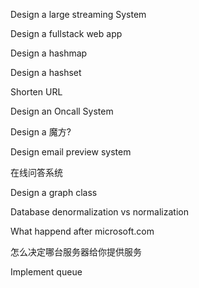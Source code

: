 Design a large streaming System

Design a fullstack web app

Design a hashmap

Design a hashset

Shorten URL

Design an Oncall System

Design a 魔方?

Design email preview system

在线问答系统

Design a graph class

Database denormalization vs normalization

What happend after microsoft.com

怎么决定哪台服务器给你提供服务

Implement queue


